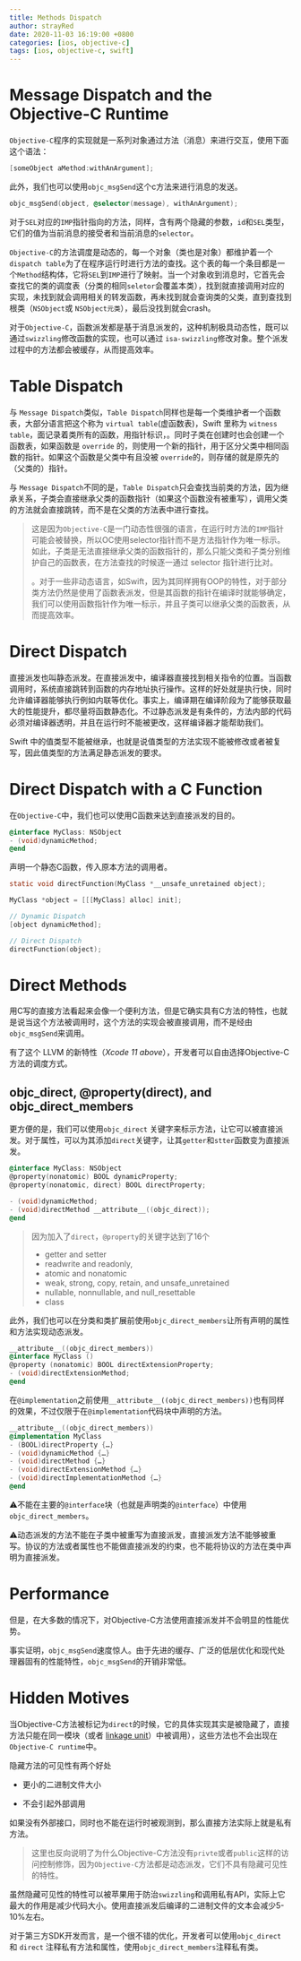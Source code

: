 ```yaml
---
title: Methods Dispatch
author: strayRed
date: 2020-11-03 16:19:00 +0800
categories: [ios, objective-c]
tags: [ios, objective-c, swift]
---
```


# Message Dispatch and the Objective-C Runtime

`Objective-C`程序的实现就是一系列对象通过方法（消息）来进行交互，使用下面这个语法：

```ObjectiveC
[someObject aMethod:withAnArgument];
```

此外，我们也可以使用`objc_msgSend`这个c方法来进行消息的发送。

```ObjectiveC
objc_msgSend(object, @selector(message), withAnArgument);
```

对于`SEL`对应的`IMP`指针指向的方法，同样，含有两个隐藏的参数，`id`和`SEL`类型，它们的值为当前消息的接受者和当前消息的`selector`。

`Objective-C`的方法调度是动态的，每一个对象（类也是对象）都维护着一个`dispatch table`为了在程序运行时进行方法的查找。这个表的每一个条目都是一个`Method`结构体，它将`SEL`到`IMP`进行了映射。当一个对象收到消息时，它首先会查找它的类的调度表（分类的相同`seletor`会覆盖本类），找到就直接调用对应的实现，未找到就会调用相关的转发函数，再未找到就会查询类的父类，直到查找到根类（`NSObject`或 `NSObject元类`），最后没找到就会crash。

对于`Objective-C`，函数派发都是基于消息派发的，这种机制极具动态性，既可以通过`swizzling`修改函数的实现，也可以通过 `isa-swizzling`修改对象。整个派发过程中的方法都会被缓存，从而提高效率。

# Table Dispatch

与 `Message Dispatch`类似，`Table Dispatch`同样也是每一个类维护者一个函数表，大部分语言把这个称为 `virtual table`(虚函数表)，Swift 里称为 `witness table`，面记录着类所有的函数，用指针标识，。同时子类在创建时也会创建一个函数表，如果函数是 `override` 的，则使用一个新的指针，用于区分父类中相同函数的指针。如果这个函数是父类中有且没被 `override`的，则存储的就是原先的（父类的）指针。

与 `Message Dispatch`不同的是，`Table Dispatch`只会查找当前类的方法，因为继承关系，子类会直接继承父类的函数指针（如果这个函数没有被重写），调用父类的方法就会直接跳转，而不是在父类的方法表中进行查找。

> 这是因为`Objective-C`是一门动态性很强的语言，在运行时方法的`IMP`指针可能会被替换，所以OC使用selector指针而不是方法指针作为唯一标示。如此，子类是无法直接继承父类的函数指针的，那么只能父类和子类分别维护自己的函数表，在方法查找的时候逐一通过 selector 指针进行比对。
>
> 。对于一些非动态语言，如Swift，因为其同样拥有OOP的特性，对于部分类方法仍然是使用了函数表派发，但是其函数的指针在编译时就能够确定，我们可以使用函数指针作为唯一标示，并且子类可以继承父类的函数表，从而提高效率。

# Direct Dispatch

直接派发也叫静态派发。在直接派发中，编译器直接找到相关指令的位置。当函数调用时，系统直接跳转到函数的内存地址执行操作。这样的好处就是执行快，同时允许编译器能够执行例如内联等优化。事实上，编译期在编译阶段为了能够获取最大的性能提升，都尽量将函数静态化。不过静态派发是有条件的，方法内部的代码必须对编译器透明，并且在运行时不能被更改，这样编译器才能帮助我们。

Swift 中的值类型不能被继承，也就是说值类型的方法实现不能被修改或者被复写，因此值类型的方法满足静态派发的要求。

# Direct Dispatch with a C Function

在`Objective-C`中，我们也可以使用C函数来达到直接派发的目的。

```ObjectiveC
@interface MyClass: NSObject
- (void)dynamicMethod;
@end
```

声明一个静态C函数，传入原本方法的调用者。

```C
static void directFunction(MyClass *__unsafe_unretained object);
```

```ObjectiveC
MyClass *object = [[[MyClass] alloc] init];

// Dynamic Dispatch
[object dynamicMethod];

// Direct Dispatch
directFunction(object);
```

# Direct Methods

用C写的直接方法看起来会像一个便利方法，但是它确实具有C方法的特性，也就是说当这个方法被调用时，这个方法的实现会被直接调用，而不是经由`objc_msgSend`来调用。

有了这个 LLVM 的新特性（*Xcode 11 above*），开发者可以自由选择Objective-C方法的调度方式。

## objc_direct, @property(direct), and objc_direct_members

更方便的是，我们可以使用`objc_direct` 关键字来标示方法，让它可以被直接派发。对于属性，可以为其添加`direct`关键字，让其`getter`和`stter`函数变为直接派发。

```ObjectiveC
@interface MyClass: NSObject
@property(nonatomic) BOOL dynamicProperty;
@property(nonatomic, direct) BOOL directProperty;

- (void)dynamicMethod;
- (void)directMethod __attribute__((objc_direct));
@end
```

> 因为加入了`direct`，`@property`的关键字达到了16个
>
> - getter and setter
>- readwrite and readonly,
> - atomic and nonatomic
>- weak, strong, copy, retain, and unsafe_unretained
> - nullable, nonnullable, and null_resettable
>- class

此外，我们也可以在分类和类扩展前使用`objc_direct_members`让所有声明的属性和方法实现动态派发。

```ObjectiveC
__attribute__((objc_direct_members))
@interface MyClass ()
@property (nonatomic) BOOL directExtensionProperty;
- (void)directExtensionMethod;
@end
```

在`@implementation`之前使用`__attribute__((objc_direct_members))`也有同样的效果，不过仅限于在`@implementation`代码块中声明的方法。

```ObjectiveC
__attribute__((objc_direct_members))
@implementation MyClass
- (BOOL)directProperty {…}
- (void)dynamicMethod {…}
- (void)directMethod {…}
- (void)directExtensionMethod {…}
- (void)directImplementationMethod {…}
@end
```

⚠️不能在主要的`@interface`块（也就是声明类的`@interface`）中使用`objc_direct_members`。

⚠️动态派发的方法不能在子类中被重写为直接派发，直接派发方法不能够被重写。协议的方法或者属性也不能做直接派发的约束，也不能将协议的方法在类中声明为直接派发。

# Performance

但是，在大多数的情况下，对Objective-C方法使用直接派发并不会明显的性能优势。

事实证明，`objc_msgSend`速度惊人。由于先进的缓存、广泛的低层优化和现代处理器固有的性能特性，`objc_msgSend`的开销非常低。

# Hidden Motives

当Objective-C方法被标记为`direct`的时候，它的具体实现其实是被隐藏了，直接方法只能在同一模块（或者 [linkage unit](https://clang.llvm.org/docs/LTOVisibility.html)）中被调用），这些方法也不会出现在`Objective-C runtime`中。

隐藏方法的可见性有两个好处

- 更小的二进制文件大小

- 不会引起外部调用

如果没有外部接口，同时也不能在运行时被观测到，那么直接方法实际上就是私有方法。

> 这里也反向说明了为什么Objective-C方法没有`privte`或者`public`这样的访问控制修饰，因为`Objective-C`方法都是动态派发，它们不具有隐藏可见性的特性。
>

虽然隐藏可见性的特性可以被苹果用于防治`swizzling`和调用私有API，实际上它最大的作用是减少代码大小。使用直接派发后编译的二进制文件的文本会减少5-10%左右。

对于第三方SDK开发而言，是一个很不错的优化，开发者可以使用`objc_direct `和  `direct` 注释私有方法和属性，使用`objc_direct_members`注释私有类。